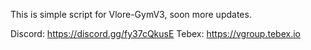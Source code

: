 This is simple script for Vlore-GymV3, soon more updates.

Discord: https://discord.gg/fy37cQkusE
Tebex: https://vgroup.tebex.io
